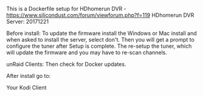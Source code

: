 This is a Dockerfile setup for HDhomerun DVR - https://www.silicondust.com/forum/viewforum.php?f=119
HDhomerun DVR Server: 20171221


Before install:
To update the firmware install the Windows or Mac install and when asked to install the server, select don't.
Then you will get a prompt to configure the tuner after Setup is complete.
The re-setup the tuner, which will update the firmware and you may have to re-scan channels.

unRaid Clients:
Then check for Docker updates.


After install go to:

Your Kodi Client
